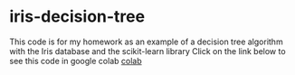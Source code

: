 # iris-decision-tree
This code is for my homework as an example of a decision tree algorithm with the Iris database and the scikit-learn library
Click on the link below to see this code in google colab
[colab](https://bit.ly/3bpqyXo)
